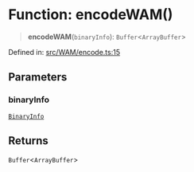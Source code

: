 # Function: encodeWAM()

> **encodeWAM**(`binaryInfo`): `Buffer`\<`ArrayBuffer`\>

Defined in: [src/WAM/encode.ts:15](https://github.com/Fokusdotid/bail/blob/0fe6346a5ff68a74eb71890335c982b44e2da604/src/WAM/encode.ts#L15)

## Parameters

### binaryInfo

[`BinaryInfo`](../classes/BinaryInfo.md)

## Returns

`Buffer`\<`ArrayBuffer`\>
